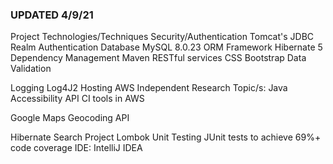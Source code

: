 
### UPDATED 4/9/21


Project Technologies/Techniques
Security/Authentication
Tomcat's JDBC Realm Authentication
Database
MySQL 8.0.23
ORM Framework
Hibernate 5
Dependency Management
Maven
RESTful services
CSS
Bootstrap 
Data Validation

Logging
Log4J2
Hosting
AWS
Independent Research Topic/s: Java Accessibility API
CI tools in AWS

Google Maps Geocoding API

Hibernate Search
Project Lombok
Unit Testing
JUnit tests to achieve 69%+ code coverage
IDE: IntelliJ IDEA